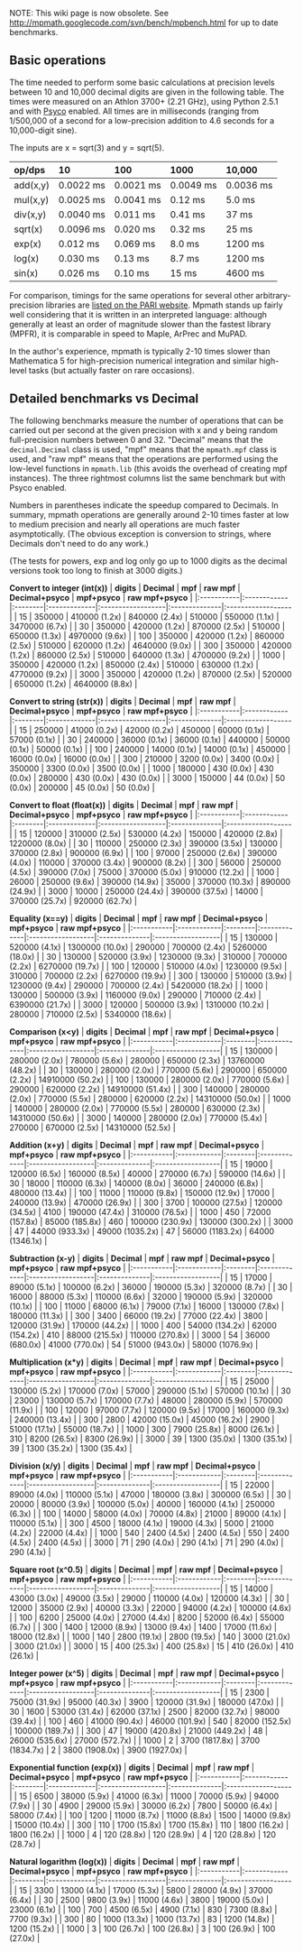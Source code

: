 NOTE: This wiki page is now obsolete. See http://mpmath.googlecode.com/svn/bench/mpbench.html for up to date benchmarks.

## Basic operations ##

The time needed to perform some basic calculations at precision levels between 10 and 10,000 decimal digits are given in the following table. The times were measured on an Athlon 3700+ (2.21 GHz), using Python 2.5.1 and with [Psyco](http://psyco.sourceforge.net/) enabled. All times are in milliseconds (ranging from 1/500,000 of a second for a low-precision addition to 4.6 seconds for a 10,000-digit sine).

The inputs are x = sqrt(3) and y = sqrt(5).

| **op/dps** | **10** | **100** | **1000** | **10,000** |
|:-----------|:-------|:--------|:---------|:-----------|
|add(x,y)    | 0.0022 ms | 0.0021 ms | 0.0049 ms | 0.0036 ms  |
|mul(x,y)    | 0.0025 ms | 0.0041 ms |  0.12 ms  |   5.0 ms   |
|div(x,y)    | 0.0040 ms | 0.011 ms  |  0.41 ms  |   37 ms    |
|sqrt(x)     | 0.0096 ms | 0.020 ms  |  0.32 ms  |   25 ms    |
| exp(x)     |  0.012 ms | 0.069 ms  |  8.0 ms   |  1200 ms   |
| log(x)     |  0.030 ms |  0.13 ms  |  8.7 ms   |  1200 ms   |
| sin(x)     |  0.026 ms |  0.10 ms  |   15 ms   |  4600 ms   |

For comparison, timings for the same operations for several other arbitrary-precision libraries are [listed on the PARI website](http://pari.math.u-bordeaux.fr/benchs/timings-mpfr.html). Mpmath stands up fairly well considering that it is written in an interpreted language: although generally at least an order of magnitude slower than the fastest library (MPFR), it is comparable in speed to Maple, ArPrec and MuPAD.

In the author's experience, mpmath is typically 2-10 times slower than Mathematica 5 for high-precision numerical integration and similar high-level tasks (but actually faster on rare occasions).

## Detailed benchmarks vs Decimal ##

The following benchmarks measure the number of operations that can be carried out per second at the given precision with x and y being random full-precision numbers between 0 and 32. "Decimal" means that the `decimal.Decimal` class is used, "mpf" means that the `mpmath.mpf` class is used, and "raw mpf" means that the operations are performed using the low-level functions in `mpmath.lib` (this avoids the overhead of creating mpf instances). The three rightmost columns list the same benchmark but with Psyco enabled.

Numbers in parentheses indicate the speedup compared to Decimals. In summary, mpmath operations are generally around 2-10 times faster at low to medium precision and nearly all operations are much faster asymptotically. (The obvious exception is conversion to strings, where Decimals don't need to do any work.)

(The tests for powers, exp and log only go up to 1000 digits as the decimal versions took too long to finish at 3000 digits.)

**Convert to integer (int(x))**
| **digits** | **Decimal** | **mpf** |  **raw mpf** | **Decimal+psyco** | **mpf+psyco** | **raw mpf+psyco** |
|:-----------|:------------|:--------|:-------------|:------------------|:--------------|:------------------|
| 15         | 350000      | 410000 (1.2x) | 840000 (2.4x) | 510000            | 550000 (1.1x) | 3470000 (6.7x)    |
| 30         | 350000      | 420000 (1.2x) | 870000 (2.5x) | 510000            | 650000 (1.3x) | 4970000 (9.6x)    |
| 100        | 350000      | 420000 (1.2x) | 860000 (2.5x) | 510000            | 620000 (1.2x) | 4640000 (9.0x)    |
| 300        | 350000      | 420000 (1.2x) | 860000 (2.5x) | 510000            | 640000 (1.3x) | 4700000 (9.2x)    |
| 1000       | 350000      | 420000 (1.2x) | 850000 (2.4x) | 510000            | 630000 (1.2x) | 4770000 (9.2x)    |
| 3000       | 350000      | 420000 (1.2x) | 870000 (2.5x) | 520000            | 650000 (1.2x) | 4640000 (8.8x)    |

**Convert to string (str(x))**
| **digits** | **Decimal** | **mpf** |  **raw mpf** | **Decimal+psyco** | **mpf+psyco** | **raw mpf+psyco** |
|:-----------|:------------|:--------|:-------------|:------------------|:--------------|:------------------|
| 15         | 250000      | 41000 (0.2x) | 42000 (0.2x) | 450000            | 60000 (0.1x)  | 57000 (0.1x)      |
| 30         | 240000      | 36000 (0.1x) | 36000 (0.1x) | 440000            | 50000 (0.1x)  | 50000 (0.1x)      |
| 100        | 240000      | 14000 (0.1x) | 14000 (0.1x) | 450000            | 16000 (0.0x)  | 16000 (0.0x)      |
| 300        | 210000      | 3200 (0.0x) | 3400 (0.0x)  | 350000            | 3300 (0.0x)   | 3500 (0.0x)       |
| 1000       | 180000      | 430 (0.0x) | 430 (0.0x)   | 280000            | 430 (0.0x)    | 430 (0.0x)        |
| 3000       | 150000      | 44 (0.0x) | 50 (0.0x)    | 200000            | 45 (0.0x)     | 50 (0.0x)         |

**Convert to float (float(x))**
| **digits** | **Decimal** | **mpf** |  **raw mpf** | **Decimal+psyco** | **mpf+psyco** | **raw mpf+psyco** |
|:-----------|:------------|:--------|:-------------|:------------------|:--------------|:------------------|
| 15         | 120000      | 310000 (2.5x) | 530000 (4.2x) | 150000            | 420000 (2.8x) | 1220000 (8.0x)    |
| 30         | 110000      | 250000 (2.3x) | 390000 (3.5x) | 130000            | 370000 (2.8x) | 900000 (6.9x)     |
| 100        | 97000       | 250000 (2.6x) | 390000 (4.0x) | 110000            | 370000 (3.4x) | 900000 (8.2x)     |
| 300        | 56000       | 250000 (4.5x) | 390000 (7.0x) | 75000             | 370000 (5.0x) | 910000 (12.2x)    |
| 1000       | 26000       | 250000 (9.6x) | 390000 (14.9x) | 35000             | 370000 (10.3x) | 890000 (24.9x)    |
| 3000       | 10000       | 250000 (24.4x) | 390000 (37.5x) | 14000             | 370000 (25.7x) | 920000 (62.7x)    |

**Equality (x==y)**
| **digits** | **Decimal** | **mpf** |  **raw mpf** | **Decimal+psyco** | **mpf+psyco** | **raw mpf+psyco** |
|:-----------|:------------|:--------|:-------------|:------------------|:--------------|:------------------|
| 15         | 130000      | 520000 (4.1x) | 1300000 (10.0x) | 290000            | 700000 (2.4x) | 5260000 (18.0x)   |
| 30         | 130000      | 520000 (3.9x) | 1230000 (9.3x) | 310000            | 700000 (2.2x) | 6270000 (19.7x)   |
| 100        | 120000      | 510000 (4.0x) | 1230000 (9.5x) | 310000            | 700000 (2.2x) | 6270000 (19.9x)   |
| 300        | 130000      | 510000 (3.9x) | 1230000 (9.4x) | 290000            | 700000 (2.4x) | 5420000 (18.2x)   |
| 1000       | 130000      | 500000 (3.9x) | 1160000 (9.0x) | 290000            | 710000 (2.4x) | 6390000 (21.7x)   |
| 3000       | 120000      | 500000 (3.9x) | 1310000 (10.2x) | 280000            | 710000 (2.5x) | 5340000 (18.6x)   |

**Comparison (x<y)**
| **digits** | **Decimal** | **mpf** |  **raw mpf** | **Decimal+psyco** | **mpf+psyco** | **raw mpf+psyco** |
|:-----------|:------------|:--------|:-------------|:------------------|:--------------|:------------------|
| 15         | 130000      | 280000 (2.0x) | 780000 (5.6x) | 280000            | 650000 (2.3x) | 13760000 (48.2x)  |
| 30         | 130000      | 280000 (2.0x) | 770000 (5.6x) | 290000            | 650000 (2.2x) | 14910000 (50.2x)  |
| 100        | 130000      | 280000 (2.0x) | 770000 (5.6x) | 290000            | 620000 (2.2x) | 14910000 (51.4x)  |
| 300        | 140000      | 280000 (2.0x) | 770000 (5.5x) | 280000            | 620000 (2.2x) | 14310000 (50.0x)  |
| 1000       | 140000      | 280000 (2.0x) | 770000 (5.5x) | 280000            | 630000 (2.3x) | 14310000 (50.6x)  |
| 3000       | 140000      | 280000 (2.0x) | 770000 (5.4x) | 270000            | 670000 (2.5x) | 14310000 (52.5x)  |

**Addition (x+y)**
| **digits** | **Decimal** | **mpf** |  **raw mpf** | **Decimal+psyco** | **mpf+psyco** | **raw mpf+psyco** |
|:-----------|:------------|:--------|:-------------|:------------------|:--------------|:------------------|
| 15         | 19000       | 120000 (6.5x) | 160000 (8.5x) | 40000             | 270000 (6.7x) | 590000 (14.6x)    |
| 30         | 18000       | 110000 (6.3x) | 140000 (8.0x) | 36000             | 240000 (6.8x) | 480000 (13.4x)    |
| 100        | 11000       | 110000 (9.8x) | 150000 (12.9x) | 17000             | 240000 (13.9x) | 470000 (26.9x)    |
| 300        | 3700        | 100000 (27.5x) | 120000 (34.5x) | 4100              | 190000 (47.4x) | 310000 (76.5x)    |
| 1000       | 450         | 72000 (157.8x) | 85000 (185.8x) | 460               | 100000 (230.9x) | 130000 (300.2x)   |
| 3000       | 47          | 44000 (933.3x) | 49000 (1035.2x) | 47                | 56000 (1183.2x) | 64000 (1346.1x)   |

**Subtraction (x-y)**
| **digits** | **Decimal** | **mpf** |  **raw mpf** | **Decimal+psyco** | **mpf+psyco** | **raw mpf+psyco** |
|:-----------|:------------|:--------|:-------------|:------------------|:--------------|:------------------|
| 15         | 17000       | 89000 (5.1x) | 100000 (6.2x) | 36000             | 190000 (5.3x) | 320000 (8.7x)     |
| 30         | 16000       | 88000 (5.3x) | 110000 (6.6x) | 32000             | 190000 (5.9x) | 320000 (10.1x)    |
| 100        | 11000       | 68000 (6.1x) | 79000 (7.1x) | 16000             | 130000 (7.8x) | 180000 (11.3x)    |
| 300        | 3400        | 66000 (19.2x) | 77000 (22.4x) | 3800              | 120000 (31.9x) | 170000 (44.2x)    |
| 1000       | 400         | 54000 (134.2x) | 62000 (154.2x) | 410               | 88000 (215.5x) | 110000 (270.8x)   |
| 3000       | 54          | 36000 (680.0x) | 41000 (770.0x) | 54                | 51000 (943.0x) | 58000 (1076.9x)   |

**Multiplication (x\*y)**
| **digits** | **Decimal** | **mpf** |  **raw mpf** | **Decimal+psyco** | **mpf+psyco** | **raw mpf+psyco** |
|:-----------|:------------|:--------|:-------------|:------------------|:--------------|:------------------|
| 15         | 25000       | 130000 (5.2x) | 170000 (7.0x) | 57000             | 290000 (5.1x) | 570000 (10.1x)    |
| 30         | 23000       | 130000 (5.7x) | 170000 (7.7x) | 48000             | 280000 (5.9x) | 570000 (11.9x)    |
| 100        | 12000       | 97000 (7.7x) | 120000 (9.5x) | 17000             | 160000 (9.3x) | 240000 (13.4x)    |
| 300        | 2800        | 42000 (15.0x) | 45000 (16.2x) | 2900              | 51000 (17.1x) | 55000 (18.7x)     |
| 1000       | 300         | 7900 (25.8x) | 8000 (26.1x) | 310               | 8200 (26.5x)  | 8300 (26.9x)      |
| 3000       | 39          | 1300 (35.0x) | 1300 (35.1x) | 39                | 1300 (35.2x)  | 1300 (35.4x)      |

**Division (x/y)**
| **digits** | **Decimal** | **mpf** |  **raw mpf** | **Decimal+psyco** | **mpf+psyco** | **raw mpf+psyco** |
|:-----------|:------------|:--------|:-------------|:------------------|:--------------|:------------------|
| 15         | 22000       | 89000 (4.0x) | 110000 (5.1x) | 47000             | 180000 (3.8x) | 300000 (6.5x)     |
| 30         | 20000       | 80000 (3.9x) | 100000 (5.0x) | 40000             | 160000 (4.1x) | 250000 (6.3x)     |
| 100        | 14000       | 58000 (4.0x) | 70000 (4.8x) | 21000             | 89000 (4.1x)  | 110000 (5.1x)     |
| 300        | 4500        | 18000 (4.1x) | 19000 (4.3x) | 5000              | 21000 (4.2x)  | 22000 (4.4x)      |
| 1000       | 540         | 2400 (4.5x) | 2400 (4.5x)  | 550               | 2400 (4.5x)   | 2400 (4.5x)       |
| 3000       | 71          | 290 (4.0x) | 290 (4.1x)   | 71                | 290 (4.0x)    | 290 (4.1x)        |

**Square root (x^0.5)**
| **digits** | **Decimal** | **mpf** |  **raw mpf** | **Decimal+psyco** | **mpf+psyco** | **raw mpf+psyco** |
|:-----------|:------------|:--------|:-------------|:------------------|:--------------|:------------------|
| 15         | 14000       | 43000 (3.0x) | 49000 (3.5x) | 29000             | 110000 (4.0x) | 120000 (4.3x)     |
| 30         | 12000       | 35000 (2.9x) | 40000 (3.3x) | 22000             | 94000 (4.2x)  | 100000 (4.6x)     |
| 100        | 6200        | 25000 (4.0x) | 27000 (4.4x) | 8200              | 52000 (6.4x)  | 55000 (6.7x)      |
| 300        | 1400        | 12000 (8.9x) | 13000 (9.4x) | 1400              | 17000 (11.6x) | 18000 (12.8x)     |
| 1000       | 140         | 2800 (19.1x) | 2800 (19.5x) | 140               | 3000 (21.0x)  | 3000 (21.0x)      |
| 3000       | 15          | 400 (25.3x) | 400 (25.8x)  | 15                | 410 (26.0x)   | 410 (26.1x)       |

**Integer power (x^5)**
| **digits** | **Decimal** | **mpf** |  **raw mpf** | **Decimal+psyco** | **mpf+psyco** | **raw mpf+psyco** |
|:-----------|:------------|:--------|:-------------|:------------------|:--------------|:------------------|
| 15         | 2300        | 75000 (31.9x) | 95000 (40.3x) | 3900              | 120000 (31.9x) | 180000 (47.0x)    |
| 30         | 1600        | 53000 (31.4x) | 62000 (37.1x) | 2500              | 82000 (32.7x) | 98000 (39.4x)     |
| 100        | 460         | 41000 (90.4x) | 46000 (101.9x) | 540               | 82000 (152.5x) | 100000 (189.7x)   |
| 300        | 47          | 19000 (420.8x) | 21000 (449.2x) | 48                | 26000 (535.6x) | 27000 (572.7x)    |
| 1000       | 2           | 3700 (1817.8x) | 3700 (1834.7x) | 2                 | 3800 (1908.0x) | 3900 (1927.0x)    |

**Exponential function (exp(x))**
| **digits** | **Decimal** | **mpf** |  **raw mpf** | **Decimal+psyco** | **mpf+psyco** | **raw mpf+psyco** |
|:-----------|:------------|:--------|:-------------|:------------------|:--------------|:------------------|
| 15         | 6500        | 38000 (5.9x) | 41000 (6.3x) | 11000             | 70000 (5.9x)  | 94000 (7.9x)      |
| 30         | 4900        | 29000 (5.9x) | 30000 (6.2x) | 7800              | 50000 (6.4x)  | 58000 (7.4x)      |
| 100        | 1200        | 11000 (8.7x) | 11000 (8.8x) | 1500              | 14000 (9.8x)  | 15000 (10.4x)     |
| 300        | 110         | 1700 (15.8x) | 1700 (15.8x) | 110               | 1800 (16.2x)  | 1800 (16.2x)      |
| 1000       | 4           | 120 (28.8x) | 120 (28.9x)  | 4                 | 120 (28.8x)   | 120 (28.7x)       |

**Natural logarithm (log(x))**
| **digits** | **Decimal** | **mpf** |  **raw mpf** | **Decimal+psyco** | **mpf+psyco** | **raw mpf+psyco** |
|:-----------|:------------|:--------|:-------------|:------------------|:--------------|:------------------|
| 15         | 3300        | 13000 (4.1x) | 17000 (5.3x) | 5800              | 28000 (4.9x)  | 37000 (6.4x)      |
| 30         | 2500        | 9800 (3.9x) | 11000 (4.6x) | 3800              | 19000 (5.0x)  | 23000 (6.1x)      |
| 100        | 700         | 4500 (6.5x) | 4900 (7.1x)  | 830               | 7300 (8.8x)   | 7700 (9.3x)       |
| 300        | 80          | 1000 (13.3x) | 1000 (13.7x) | 83                | 1200 (14.8x)  | 1200 (15.2x)      |
| 1000       | 3           | 100 (26.7x) | 100 (26.8x)  | 3                 | 100 (26.9x)   | 100 (27.0x)       |